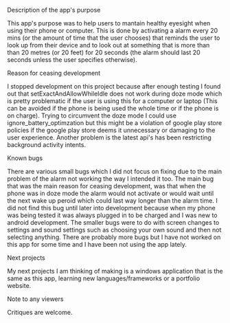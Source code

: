 
Description of the app's purpose

This app's purpose was to help users to mantain healthy eyesight when using their phone or computer. This is done by activating a alarm every 20 mins (or the amount of time that the user chooses)
that reminds the user to look up from their device and to look out at something that is more than than 20 metres (or 20 feet) for 20 seconds (the alarm should last 20 seconds unless the user specifies otherwise).

Reason for ceasing development

I stopped development on this project because after enough testing I found out that setExactAndAllowWhileIdle does not work during doze mode which is pretty problematic if the user is using this for a computer or laptop
(This can be avoided if the phone is being used the whole time or if the phone is on charge). Trying to circumvent the doze mode I could use ignore_battery_optimzation but this might be a violation of google play store policies if the google play store deems it unnecessary or damaging to the user experience.
Another problem is the latest api's has been restricting background activity intents.

Known bugs

There are various small bugs which I did not focus on fixing due to the main problem of the alarm not working the way I intended it too. The main bug that was the main reason for ceasing development, was that when the phone was in doze mode the alarm would not activate or would wait until the next wake up peroid which could last way longer than the alarm time. I did not find this bug until later into development because when my phone was being tested it was always plugged in to be charged and I was new to android development. The smaller bugs were to do with screen changes to settings and sound settings such as choosing your own sound and then not selecting anything. There are probably more bugs but I have not worked on this app for some time and I have been not using the app lately.

Next projects

My next projects I am thinking of making is a windows application that is the same as this app, learning new languages/frameworks or a portfolio website.

Note to any viewers

Critiques are welcome.
